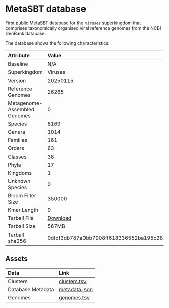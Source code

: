 # MetaSBT database

First public MetaSBT database for the `Viruses` superkingdom that comprises taxonomically organised viral reference genomes from the NCBI GenBank database.

The database shows the following characteristics:

| Attribute                    | Value |
| :--------------------------- | :---- |
| Baseline                     | N/A |
| Superkingdom                 | Viruses |
| Version                      | 20250115 |
| Reference Genomes            | 26285 |
| Metagenome-Assembled Genomes | 0 |
| Species                      | 8169 |
| Genera                       | 1014 |
| Families                     | 161 |
| Orders                       | 63 |
| Classes                      | 38 |
| Phyla                        | 17 |
| Kingdoms                     | 1 |
| Unknown Species              | 0 |
| Bloom Filter Size            | 350000 |
| Kmer Length                  | 9 |
| Tarball File                 | [Download]() |
| Tarball Size                 | 567MB |
| Tarball sha256               | 0dfdf3db787a0bb7908ff618336552ba195c282a9eb1559e42a0c3fa9feec828 |

## Assets

| Data              | Link |
| :---------------- | :--- |
| Clusters          | [clusters.tsv](https://github.com/cumbof/MetaSBT-DBs/blob/main/databases/Viruses/20250115/clusters.tsv)
| Database Metadata | [metadata.json](https://github.com/cumbof/MetaSBT-DBs/blob/main/databases/Viruses/20250115/metadata.json)
| Genomes           | [genomes.tsv](https://github.com/cumbof/MetaSBT-DBs/blob/main/databases/Viruses/20250115/genomes.tsv)
